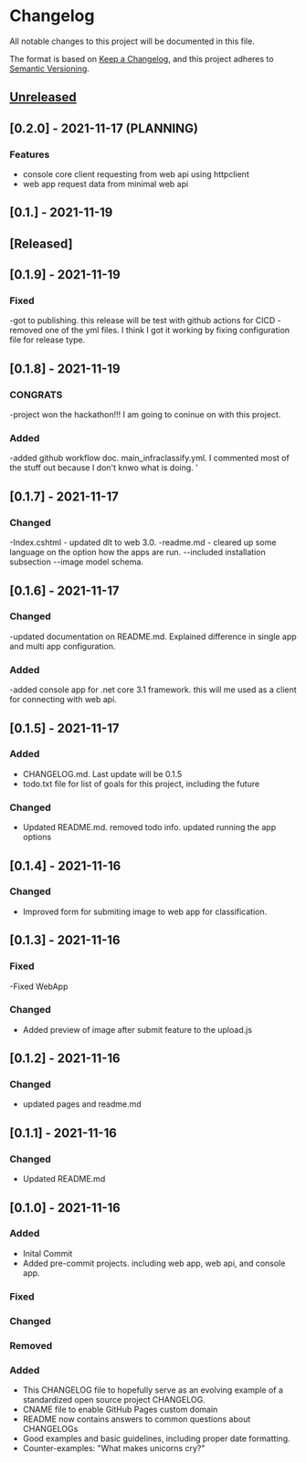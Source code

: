 # Changelog

All notable changes to this project will be documented in this file.

The format is based on [Keep a Changelog](https://keepachangelog.com/en/1.0.0/),
and this project adheres to [Semantic Versioning](https://semver.org/spec/v2.0.0.html).

 
## [Unreleased] 
## [0.2.0] - 2021-11-17 (PLANNING)
### Features
- console core client requesting from web api using httpclient
- web app request data from minimal web api
## [0.1.] - 2021-11-19



## [Released] 
## [0.1.9] - 2021-11-19
### Fixed
-got to publishing. this release will be test with github actions for CICD
-removed one of the yml files. I think I got it working by fixing configuration file for release type.

## [0.1.8] - 2021-11-19

### CONGRATS
-project won the hackathon!!! I am going to coninue on with this project. 
### Added
-added github workflow doc. main_infraclassify.yml. I commented most of the stuff out because I don't knwo what is doing. '

## [0.1.7] - 2021-11-17
### Changed
-Index.cshtml - updated dlt to web 3.0.
-readme.md - cleared up some language on the option how the apps are run. 
--included installation subsection
--image model schema.

## [0.1.6] - 2021-11-17

### Changed
-updated documentation on README.md. Explained difference in single
app and multi app configuration.

### Added
-added console app for .net core 3.1 framework. this will me used as a client for 
connecting with web api. 

## [0.1.5] - 2021-11-17

### Added

- CHANGELOG.md. Last update will be 0.1.5
- todo.txt file for list of goals for this project, including the future

### Changed
- Updated README.md. removed todo info. updated running the app options

## [0.1.4] - 2021-11-16

### Changed

- Improved form for submiting image to web app for classification. 

## [0.1.3] - 2021-11-16

### Fixed
-Fixed WebApp

### Changed
- Added preview of image after submit feature to the upload.js

## [0.1.2] - 2021-11-16

### Changed

- updated pages and readme.md

## [0.1.1] - 2021-11-16

### Changed
- Updated README.md

## [0.1.0] - 2021-11-16
### Added
- Inital Commit
- Added pre-commit projects. including web app, web api, and console app. 



### Fixed
### Changed
### Removed
### Added


- This CHANGELOG file to hopefully serve as an evolving example of a
  standardized open source project CHANGELOG.
- CNAME file to enable GitHub Pages custom domain
- README now contains answers to common questions about CHANGELOGs
- Good examples and basic guidelines, including proper date formatting.
- Counter-examples: "What makes unicorns cry?"

[unreleased]: 
[0.1.0]: 
